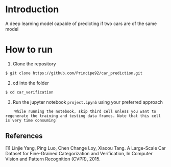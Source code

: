 # Introduction
A deep learning model capable of predicting if two cars are of the same model

# How to run
1. Clone the repository
```bash
$ git clone https://github.com/Principe92/car_prediction.git
```

2. cd into the folder
```bash
$ cd car_verification
```

3. Run the jupyter notebook `project.ipynb` using your preferred approach
```
    While running the notebook, skip third cell unless you want to regenerate the training and testing data frames. Note that this cell is very time consuming
```

## References
<a id="1">[1]</a> 
Linjie Yang, Ping Luo, Chen Change Loy, Xiaoou Tang. A Large-Scale Car Dataset for Fine-Grained Categorization and Verification, In Computer Vision and Pattern Recognition (CVPR), 2015.
